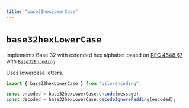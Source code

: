 ```yaml
---
title: "base32hexLowerCase"
---
```


# `base32hexLowerCase`

Implements Base 32 with extended hex alphabet based on [RFC 4648 §7](https://datatracker.ietf.org/doc/html/rfc4648#section-7) with [`Base32Encoding`](/reference/main/Base32Encoding).

Uses lowercase letters.

```ts
import { base32hexLowerCase } from "oslo/encoding";

const encoded = base32hexLowerCase.encode(message);
const decoded = base32hexLowerCase.decodeIgnorePadding(encoded);
```
